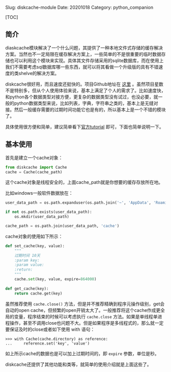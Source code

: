 Slug: diskcache-module
Date: 20201018
Category: python_companion

[TOC]

## 简介

diaskcache模块解决了一个什么问题，其提供了一种本地文件式存储的缓存解决方案。当然也不一定局限在缓存解决方案上，一些简单的不是很重要的临时数据存储也可以利用这个模块来实现。具体其文件存储采用的sqlite数据库，而在使用上我们不需要考虑sql数据库哪一些东西，就可以将其看做一个升级版的具有不错速度的类shelve的解决方案。

diskcache很好用，而且速度还挺快的。项目Github地址在 [这里]( https://github.com/grantjenks/python-diskcache/ ) 。虽然项目星数不是特别多，但从个人使用体验来说，基本上满足了个人的需求了。比如速度快，和python各个数据类型对接方便，更复杂的数据类型没有试过，也没必要，就一般的python数据类型来说，比如列表，字典，字符串之类的，基本上是无缝对接。然后一般缓存需要的过期时间功能它也是有的，所以基本上是一个不错的模块了。

具体使用很方便和简单，建议简单看下[官方tutorial](http://www.grantjenks.com/docs/diskcache/tutorial.html) 即可，下面也简单说明一下。

## 基本使用

首先是建立一个cache对象：

```python
from diskcache import Cache
cache = Cache(cache_path)
```

这个cache对象是线程安全的，上面cache_path就是你想要的缓存存放所在地。

比如windows一般软件数据放在：

```python
user_data_path = os.path.expanduser(os.path.join('~', 'AppData', 'Roaming', APP_NAME))

if not os.path.exists(user_data_path):
    os.mkdir(user_data_path)

cache_path = os.path.join(user_data_path, 'cache')
```

cache对象的使用如下所示：

```python
def set_cache(key, value):
    """
    过期时间 10天
    :param key:
    :param value:
    :return:
    """
    cache.set(key, value, expire=864000)
    
def get_cache(key):
    return cache.get(key)
```

虽然推荐使用 `cache.close()` 方法，但是并不推荐精确到程序元操作级别，get会自动的open cache，但频繁的open开销太大了。一般推荐将这个cache作成更全局的变量，程序结束的时候可以考虑执行 `cache.close` 方法。如果是单线程单进程操作，甚至不调用close也问题不大。但是如果程序是多线程式的，那么就一定要保证及时的close或者如下使用 with 语句：

```
>>> with Cache(cache.directory) as reference:
...     reference.set('key', 'value')
```

如上所示cache的数据也是可以加上过期时间的，即 `expire` 参数，单位是秒。

diskcache还提供了其他功能和类等，就简单的使用介绍就是上面这些了。